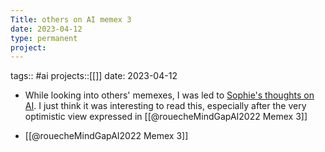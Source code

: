 ```yaml
---
Title: others on AI memex 3
date: 2023-04-12
type: permanent
project:
---
```


tags::  #ai 
projects::[[]]
date: 2023-04-12

- While looking into others' memexes, I was led to [Sophie's thoughts on AI](https://probablyanxious.github.io/hist1900-memex/Thoughts/Thoughts%20on%20AI/). I just think it was interesting to read this, especially after the very optimistic view expressed in [[@rouecheMindGapAI2022 Memex 3]]

- [[@rouecheMindGapAI2022 Memex 3]]